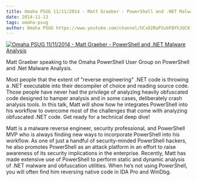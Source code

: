 ```yaml
---
title: Omaha PSUG 11/11/2014 - Matt Graeber - PowerShell and .NET Malware Analysis
date: 2014-11-13
tags: omaha-psug
author: Omaha PSUG https://www.youtube.com/channel/UCxO2RaP2ubFQYhJUC8jKdVQ
---
```


[![Omaha PSUG 11/11/2014 - Matt Graeber - PowerShell and .NET Malware Analysis](https://i2.ytimg.com/vi/mPAmVgjt2UE/hqdefault.jpg "Omaha PSUG 11/11/2014 - Matt Graeber - PowerShell and .NET Malware Analysis")](https://www.youtube.com/watch?v=mPAmVgjt2UE)

Matt Graeber speaking to the Omaha PowerShell User Group on PowerShell and .Net Malware Analysis.


Most people that the extent of "reverse engineering" .NET code is throwing a .NET executable into their decompiler of choice and reading source code. Those people have never had the privilege of analyzing heavily obfuscated code designed to hamper analysis and in some cases, deliberately crash analysis tools. In this talk, Matt will show how he integrates PowerShell into his workflow to overcome most of the challenges that come with analyzing obfuscated .NET code. Get ready for a technical deep dive!
 
Matt is a malware reverse engineer, security professional, and PowerShell MVP who is always finding new ways to incorporate PowerShell into his workflow. As one of just a handful of security-minded PowerShell hackers, he also promotes PowerShell as an attack platform in an effort to raise awareness of its security implications in the enterprise. Recently, Matt has made extensive use of PowerShell to perform static and dynamic analysis of .NET malware and obfuscation utilities. When he’s not using PowerShell, you will often find him reversing native code in IDA Pro and WinDbg.
